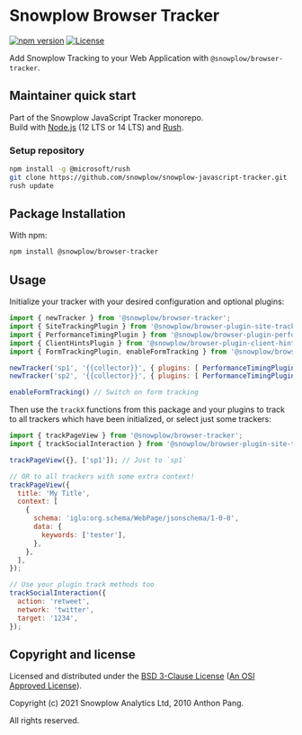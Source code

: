 # Snowplow Browser Tracker

[![npm version][npm-image]][npm-url]
[![License][license-image]](LICENSE)

Add Snowplow Tracking to your Web Application with `@snowplow/browser-tracker`.  

## Maintainer quick start

Part of the Snowplow JavaScript Tracker monorepo.  
Build with [Node.js](https://nodejs.org/en/) (12 LTS or 14 LTS) and [Rush](https://rushjs.io/).

### Setup repository

```bash
npm install -g @microsoft/rush 
git clone https://github.com/snowplow/snowplow-javascript-tracker.git
rush update
```

## Package Installation

With npm:

```bash
npm install @snowplow/browser-tracker
```

## Usage

Initialize your tracker with your desired configuration and optional plugins:

```js
import { newTracker } from '@snowplow/browser-tracker';
import { SiteTrackingPlugin } from '@snowplow/browser-plugin-site-tracking';
import { PerformanceTimingPlugin } from '@snowplow/browser-plugin-performance-timing';
import { ClientHintsPlugin } from '@snowplow/browser-plugin-client-hints';
import { FormTrackingPlugin, enableFormTracking } from '@snowplow/browser-plugin-form-tracking';

newTracker('sp1', '{{collector}}', { plugins: [ PerformanceTimingPlugin(), SiteTrackingPlugin(), ClientHintsPlugin(), FormTrackingPlugin() ] }); // Also stores reference at module level
newTracker('sp2', '{{collector}}', { plugins: [ PerformanceTimingPlugin(), SiteTrackingPlugin() ] }); // You can have multiple trackers with different configs!

enableFormTracking() // Switch on form tracking

```

Then use the `trackX` functions from this package and your plugins to track to all trackers which have been initialized, or select just some trackers:

```js
import { trackPageView } from '@snowplow/browser-tracker';
import { trackSocialInteraction } from '@snowplow/browser-plugin-site-tracking';

trackPageView({}, ['sp1']); // Just to `sp1`

// OR to all trackers with some extra context!
trackPageView({
  title: 'My Title',
  context: [
    {
      schema: 'iglu:org.schema/WebPage/jsonschema/1-0-0',
      data: {
        keywords: ['tester'],
      },
    },
  ],
});

// Use your plugin track methods too
trackSocialInteraction({
  action: 'retweet',
  network: 'twitter',
  target: '1234',
});


```

## Copyright and license

Licensed and distributed under the [BSD 3-Clause License](LICENSE) ([An OSI Approved License][osi]).

Copyright (c) 2021 Snowplow Analytics Ltd, 2010 Anthon Pang.

All rights reserved.

[npm-url]: https://www.npmjs.com/package/@snowplow/browser-tracker
[npm-image]: https://img.shields.io/npm/v/@snowplow/browser-tracker
[docs]: https://docs.snowplowanalytics.com/docs/collecting-data/collecting-from-own-applications/javascript-tracker/
[osi]: https://opensource.org/licenses/BSD-3-Clause
[license-image]: https://img.shields.io/npm/l/@snowplow/browser-tracker
